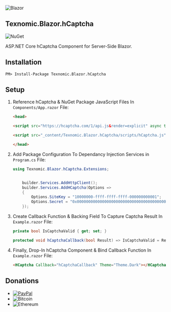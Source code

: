 ![Blazor](https://raw.githubusercontent.com/Texnomic/hCaptcha/master/Logo.png)
## Texnomic.Blazor.hCaptcha

![NuGet](https://img.shields.io/nuget/vpre/Texnomic.Blazor.hCaptcha?logo=NuGet&label=NuGet%20%7C%20Texnomic.Blazor.hCaptcha&logoColor=blue&color=blue)

ASP.NET Core hCaptcha Component for Server-Side Blazor.

## Installation

```pwsh
PM> Install-Package Texnomic.Blazor.hCaptcha
```

## Setup


1. Reference hCaptcha & NuGet Package JavaScript Files In `Components/App.razor` File:

    ```html
    <head>

    <script src="https://hcaptcha.com/1/api.js&render=explicit" async type="text/javascript"></script>

    <script src="_content/Texnomic.Blazor.hCaptcha/scripts/hCaptcha.js" type="text/javascript"></script>

    </head>
    ```

2. Add Package Configuration To Dependancy Injection Services in `Program.cs` File:

    ```csharp
    using Texnomic.Blazor.hCaptcha.Extensions;


        builder.Services.AddHttpClient();
        builder.Services.AddHCaptcha(Options =>
        {
            Options.SiteKey = "10000000-ffff-ffff-ffff-000000000001";
            Options.Secret = "0x0000000000000000000000000000000000000000";
        });
    ```

3. Create Callback Function & Backing Field To Capture Captcha Result In `Example.razor` File:

    ```csharp
    private bool IsCaptchaValid { get; set; }

    protected void hCaptchaCallback(bool Result) => IsCaptchaValid = Result;
    ```

4. Finally, Drop-In hCaptcha Component & Bind Callback Function In `Example.razor` File:

    ```html
    <HCaptcha Callback="hCaptchaCallback" Theme="Theme.Dark"></HCaptcha>
    ```


## Donations

* [![PayPal](https://img.shields.io/static/v1?logo=PayPal&label=PayPal&message=https://www.paypal.me/texnomic&color=blue)](https://www.paypal.me/texnomic)
* ![Bitcoin](https://img.shields.io/static/v1?logo=Bitcoin&label=BTC&message=13wMqy8yg9yhJAAP2AXu8A2De1ptAYh6s4&color=orange)
* ![Ethereum](https://img.shields.io/static/v1?logo=Ethereum&label=Ethereum&message=0xfE171b1C5C5584b65ec58a6FA2009f6ECeE812D7&color=black&logoColor=black)